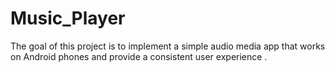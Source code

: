# Music_Player
The goal of this project is to implement a simple audio media app that works on Android phones and provide a consistent user experience .
